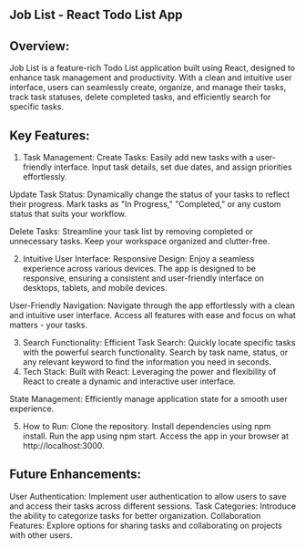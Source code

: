 ## Job List - React Todo List App
## Overview:
Job List is a feature-rich Todo List application built using React, designed to enhance task management and productivity. With a clean and intuitive user interface, users can seamlessly create, organize, and manage their tasks, track task statuses, delete completed tasks, and efficiently search for specific tasks.

## Key Features:
1. Task Management:
Create Tasks: Easily add new tasks with a user-friendly interface. Input task details, set due dates, and assign priorities effortlessly.

Update Task Status: Dynamically change the status of your tasks to reflect their progress. Mark tasks as "In Progress," "Completed," or any custom status that suits your workflow.

Delete Tasks: Streamline your task list by removing completed or unnecessary tasks. Keep your workspace organized and clutter-free.

2. Intuitive User Interface:
Responsive Design: Enjoy a seamless experience across various devices. The app is designed to be responsive, ensuring a consistent and user-friendly interface on desktops, tablets, and mobile devices.

User-Friendly Navigation: Navigate through the app effortlessly with a clean and intuitive user interface. Access all features with ease and focus on what matters - your tasks.

3. Search Functionality:
Efficient Task Search: Quickly locate specific tasks with the powerful search functionality. Search by task name, status, or any relevant keyword to find the information you need in seconds.
4. Tech Stack:
Built with React: Leveraging the power and flexibility of React to create a dynamic and interactive user interface.

State Management: Efficiently manage application state for a smooth user experience.

5. How to Run:
Clone the repository.
Install dependencies using npm install.
Run the app using npm start.
Access the app in your browser at http://localhost:3000.

## Future Enhancements:
User Authentication: Implement user authentication to allow users to save and access their tasks across different sessions.
Task Categories: Introduce the ability to categorize tasks for better organization.
Collaboration Features: Explore options for sharing tasks and collaborating on projects with other users.